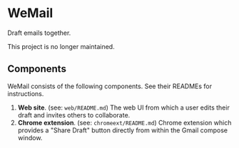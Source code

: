 # WeMail

Draft emails together.

This project is no longer maintained.

## Components

WeMail consists of the following components. See their READMEs for instructions.

1. **Web site**. (see: `web/README.md`) The web UI from which a user edits their draft and invites others to collaborate.
2. **Chrome extension**. (see: `chromeext/README.md`) Chrome extension which provides a "Share Draft" button directly from within the Gmail compose window.
